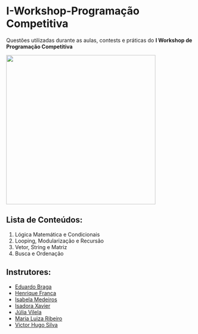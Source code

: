 # I-Workshop-Programação Competitiva

Questões utilizadas durante as aulas, contests e práticas do <b>I Workshop de Programação Competitiva</b>

<img src="https://i.imgur.com/rBNauyE.png" width="400px">

## Lista de Conteúdos:

1. Lógica Matemática e Condicionais
2. Looping, Modularização e Recursão
3. Vetor, String e Matriz
4. Busca e Ordenação

## Instrutores:

- <a href="https://github.com/Dudubraga">Eduardo Braga </a>
- <a href="https://github.com/HenriqueFrancaa">Henrique Franca</a>
- <a href="https://github.com/belamedeirosbl">Isabela Medeiros</a>
- <a href="https://github.com/isadoravrx">Isadora Xavier</a>
- <a href="https://github.com/juliaavilelaa">Júlia Vilela</a>
- <a href="https://github.com/mlrlima">Maria Luiza Ribeiro</a>
- <a href="https://github.com/VictorHugoJSS">Victor Hugo Silva</a>

